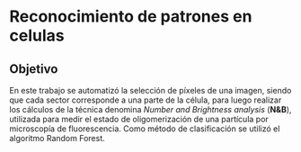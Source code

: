 # Reconocimiento de patrones en celulas

## Objetivo
En este trabajo se automatizó la selección de píxeles de una imagen, siendo que cada sector corresponde a una parte de la célula, para luego realizar los cálculos de la técnica denomina _Number and Brightness analysis_ (**N&B**), utilizada para medir el estado de oligomerización de una partícula por microscopía de fluorescencia. Como método de clasificación se utilizó el algoritmo Random Forest.

